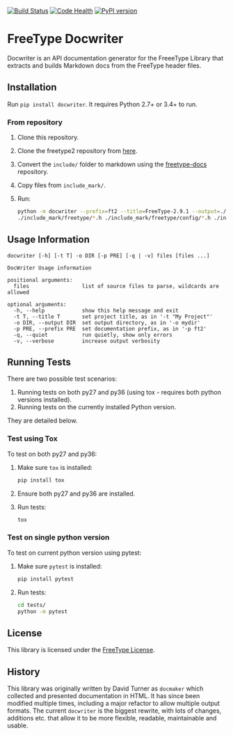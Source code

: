 [![Build Status](https://travis-ci.org/freetype/docwriter.svg?branch=master)](https://travis-ci.org/freetype/docwriter)
[![Code Health](https://landscape.io/github/freetype/docwriter/master/landscape.svg?style=flat)](https://landscape.io/github/freetype/docwriter/master)
[![PyPI version](https://badge.fury.io/py/docwriter.svg)](https://pypi.org/project/docwriter/)

# FreeType Docwriter

Docwriter is an API documentation generator for the FreeeType Library that extracts and builds Markdown docs from the FreeType header files.

## Installation

Run `pip install docwriter`. It requires Python 2.7+ or 3.4+ to run.

### From repository
1.  Clone this repository.
2.  Clone the freetype2 repository from [here](http://git.savannah.gnu.org/cgit/freetype/freetype2.git/).
3.  Convert the `include/` folder to markdown using the 
    [freetype-docs](https://github.com/nikramakrishnan/freetype-docs/tree/markdown) repository.
5.  Copy files from `include_mark/`.
6.  Run:

    ```bash
    python -m docwriter --prefix=ft2 --title=FreeType-2.9.1 --output=./docs/reference \
    ./include_mark/freetype/*.h ./include_mark/freetype/config/*.h ./include_mark/freetype/cache/*.h
    ```

## Usage Information

```
docwriter [-h] [-t T] -o DIR [-p PRE] [-q | -v] files [files ...]

DocWriter Usage information

positional arguments:
  files                 list of source files to parse, wildcards are allowed

optional arguments:
  -h, --help            show this help message and exit
  -t T, --title T       set project title, as in '-t "My Project"'
  -o DIR, --output DIR  set output directory, as in '-o mydir'
  -p PRE, --prefix PRE  set documentation prefix, as in '-p ft2'
  -q, --quiet           run quietly, show only errors
  -v, --verbose         increase output verbosity
```

## Running Tests

There are two possible test scenarios:

1. Running tests on both py27 and py36 (using tox - requires both python versions installed).
2. Running tests on the currently installed Python version.

They are detailed below.

### Test using Tox

To test on both py27 and py36:

1.  Make sure `tox` is installed:
    ```bash
    pip install tox
    ```

2.  Ensure both py27 and py36 are installed.

3.  Run tests:
    ```bash
    tox
    ```

### Test on single python version

To test on current python version using pytest:

1.  Make sure `pytest` is installed:
    ```bash
    pip install pytest
    ```

2.  Run tests:
    ```bash
    cd tests/
    python -m pytest
    ```

## License

This library is licensed under the [FreeType License](https://www.freetype.org/license.html).

## History

This library was originally written by David Turner as `docmaker` which collected and presented
documentation in HTML. It has since been modified multiple times, including a major refactor
to allow multiple output formats. The current `docwriter` is the biggest rewrite, with lots of
changes, additions etc. that allow it to be more flexible, readable, maintainable and usable.
